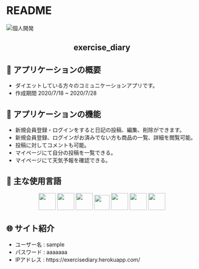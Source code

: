# README
![個人開発](https://user-images.githubusercontent.com/66311435/88628571-21212880-d0e9-11ea-8f9c-cd3347e3d552.jpg)

<h2 align="center">exercise_diary</h2>

## :link: アプリケーションの概要
<ul>
  <li>ダイエットしている方々のコミュニケーションアプリです。</li>
  <li>作成期間 2020/7/18 ~ 2020/7/28</li>
</ul>

## :link: アプリケーションの機能
<ul>
  <li>新規会員登録・ログインをすると日記の投稿、編集、削除ができます。</li>
  <li>新規会員登録、ログインがお済みでない方も商品の一覧、詳細を閲覧可能。</li>
  <li>投稿に対してコメントも可能。</li>
  <li>マイページにて自分の投稿を一覧できる。</li>
  <li>マイページにて天気予報を確認できる。</li>
</ul>

## :link: 主な使用言語

<p align="center">
  <a href="https://www.ruby-lang.org/ja/"><img src="https://user-images.githubusercontent.com/39142850/71774533-1ddf1780-2fb4-11ea-8560-753bed352838.png" width="45px;" /></a>
  <a href="https://railsguides.jp/getting_started.html"><img src="https://kuromame-blog.com/wp-content/uploads/rails-768x432.png" height="45px;" /></a>
  <a href="http://haml.info/"><img src="https://user-images.githubusercontent.com/39142850/71774618-b32edb80-2fb5-11ea-9050-d5929a49e9a5.png" height="45px;" /></a>
  <a href="https://sass-lang.com/"><img src="https://upload.wikimedia.org/wikipedia/commons/thumb/9/96/Sass_Logo_Color.svg/144px-Sass_Logo_Color.svg.png" height="40px;" /></a>
  <a href="https://jquery.com/"><img src="https://syncer.jp/storage/web/brand-logos/static/dst/jquery-logo-001.png" height="45px;" /></a>
  <a href="https://github.co.jp/"><img src="https://github.githubassets.com/images/modules/logos_page/GitHub-Mark.png" height="45px;" /></a>
  <a href="https://aws.amazon.com/jp/"><img src="https://d0.awsstatic.com/logos/powered-by-aws.png" height="45px;" /></a>
</p>

## :globe_with_meridians: サイト紹介
<ul>
  <li>ユーザー名 : sample</li>
  <li>パスワード : aaaaaaa</li>
  <li>IPアドレス : https://exercisediary.herokuapp.com/</li>
</ul>